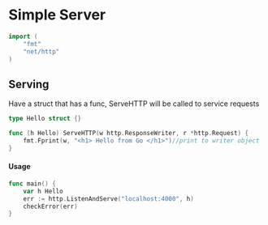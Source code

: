 # Simple Server

```go
import (
	"fmt"
	"net/http"
)
```



## Serving

Have a struct that has a func, ServeHTTP will be called to service requests

```go
type Hello struct {}

func (h Hello) ServeHTTP(w http.ResponseWriter, r *http.Request) { 
    fmt.Fprint(w, "<h1> Hello from Go </h1>")//print to writer object
}
```

#### Usage

```go
func main() {
    var h Hello
    err := http.ListenAndServe("localhost:4000", h)
    checkError(err)
}
```

